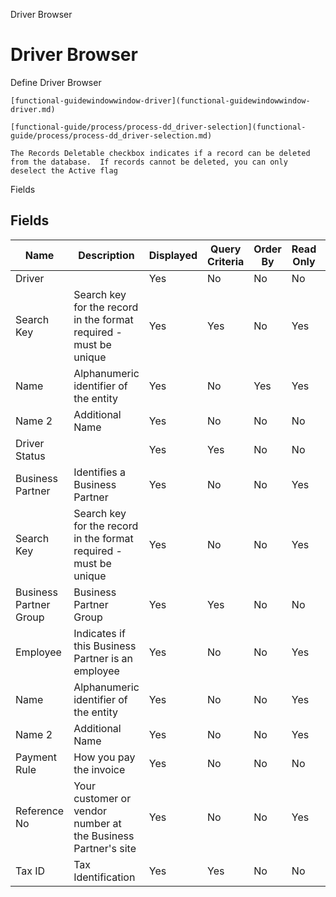 
Driver Browser
# Driver Browser


Define Driver Browser

```
[functional-guidewindowwindow-driver](functional-guidewindowwindow-driver.md)
```

```
[functional-guide/process/process-dd_driver-selection](functional-guide/process/process-dd_driver-selection.md)
```

```
The Records Deletable checkbox indicates if a record can be deleted from the database.  If records cannot be deleted, you can only deselect the Active flag
```
Fields
## Fields




Name                   | Description                                                       | Displayed | Query Criteria | Order By | Read Only | Mandatory
---------------------- | ----------------------------------------------------------------- | --------- | -------------- | -------- | --------- | ---------
Driver                 |                                                                   | Yes       | No             | No       | No        | No       
Search Key             | Search key for the record in the format required - must be unique | Yes       | Yes            | No       | Yes       | No       
Name                   | Alphanumeric identifier of the entity                             | Yes       | No             | Yes      | Yes       | No       
Name 2                 | Additional Name                                                   | Yes       | No             | No       | No        | No       
Driver Status          |                                                                   | Yes       | Yes            | No       | No        | No       
Business Partner       | Identifies a Business Partner                                     | Yes       | No             | No       | Yes       | No       
Search Key             | Search key for the record in the format required - must be unique | Yes       | No             | No       | Yes       | No       
Business Partner Group | Business Partner Group                                            | Yes       | Yes            | No       | No        | No       
Employee               | Indicates if  this Business Partner is an employee                | Yes       | No             | No       | Yes       | No       
Name                   | Alphanumeric identifier of the entity                             | Yes       | No             | No       | Yes       | No       
Name 2                 | Additional Name                                                   | Yes       | No             | No       | Yes       | No       
Payment Rule           | How you pay the invoice                                           | Yes       | No             | No       | No        | No       
Reference No           | Your customer or vendor number at the Business Partner's site     | Yes       | No             | No       | Yes       | No       
Tax ID                 | Tax Identification                                                | Yes       | Yes            | No       | No        | No       
